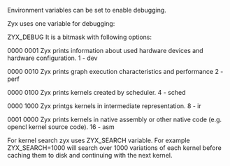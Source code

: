 Environment variables can be set to enable debugging.

Zyx uses one variable for debugging:

ZYX_DEBUG
It is a bitmask with following options:

0000 0001
Zyx prints information about used hardware devices and hardware configuration.
1 - dev

0000 0010
Zyx prints graph execution characteristics and performance
2 - perf

0000 0100
Zyx prints kernels created by scheduler.
4 - sched

0000 1000
Zyx printgs kernels in intermediate representation.
8 - ir

0001 0000
Zyx prints kernels in native assembly or other native code (e.g. opencl kernel source code).
16 - asm


For kernel search zyx uses ZYX_SEARCH variable.
For example ZYX_SEARCH=1000 will search over 1000 variations of each kernel before caching
them to disk and continuing with the next kernel.
